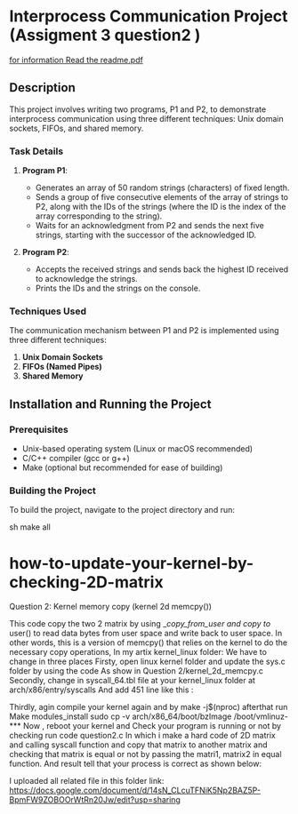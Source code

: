 # Interprocess Communication Project (Assigment 3 question2 )
[for information Read the readme.pdf](https://github.com/Vickey21299/Operating_system/blob/main/Assigment3/Q2/readmeq2.pdf)

## Description

This project involves writing two programs, P1 and P2, to demonstrate interprocess communication using three different techniques: Unix domain sockets, FIFOs, and shared memory.

### Task Details

1. **Program P1**:
   - Generates an array of 50 random strings (characters) of fixed length.
   - Sends a group of five consecutive elements of the array of strings to P2, along with the IDs of the strings (where the ID is the index of the array corresponding to the string).
   - Waits for an acknowledgment from P2 and sends the next five strings, starting with the successor of the acknowledged ID.

2. **Program P2**:
   - Accepts the received strings and sends back the highest ID received to acknowledge the strings.
   - Prints the IDs and the strings on the console.

### Techniques Used

The communication mechanism between P1 and P2 is implemented using three different techniques:
1. **Unix Domain Sockets**
2. **FIFOs (Named Pipes)**
3. **Shared Memory**

## Installation and Running the Project

### Prerequisites

- Unix-based operating system (Linux or macOS recommended)
- C/C++ compiler (gcc or g++)
- Make (optional but recommended for ease of building)

### Building the Project

To build the project, navigate to the project directory and run:

sh
make all
# how-to-update-your-kernel-by-checking-2D-matrix


Question 2:
Kernel memory copy (kernel 2d memcpy())

This code copy the two 2 matrix by using __copy_from_user  and copy to_ user() to read data bytes from user space and write back to user space.
 In other words, this is a version of memcpy() that relies on the kernel to do the necessary copy operations,
In my artix kernel_linux folder:
We have to change in three places 
Firsty, open linux kernel folder and update the sys.c folder by using the code
As show in Question 2/kernel_2d_memcpy.c 
Secondly, change in syscall_64.tbl file at  your kernel_linux folder at 
arch/x86/entry/syscalls
And add 451 line like this :




Thirdly, agin compile your kernel again and by  make -j$(nproc)   afterthat run 
Make modules_install
sudo cp -v arch/x86_64/boot/bzImage /boot/vmlinuz-***
Now , reboot your kernel and
Check your program is running or not by checking run code question2.c
In which i make a hard code of 2D matrix and calling syscall function and copy that matrix to another matrix and checking that matrix is equal or not by passing the matri1, matrix2 in equal function.
And result tell that your process is correct as shown below:

 I uploaded all related file in this folder
  link: https://docs.google.com/document/d/14sN_CLcuTFNiK5Np2BAZ5P-BpmFW9ZOBOOrWtRn20Jw/edit?usp=sharing

